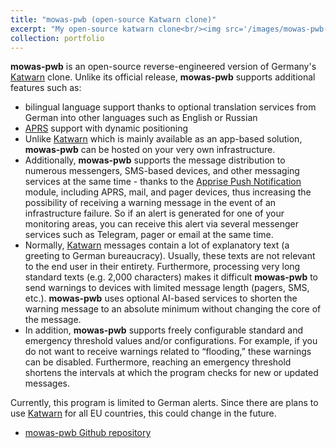```yaml
---
title: "mowas-pwb (open-source Katwarn clone)"
excerpt: "My open-source katwarn clone<br/><img src='/images/mowas-pwb-image.svg'>"
collection: portfolio
---
```


__mowas-pwb__ is an open-source reverse-engineered version of Germany's [Katwarn](https://www.katwarn.de/en/) clone. Unlike its official release, __mowas-pwb__ supports additional features such as:

- bilingual language support thanks to optional translation services from German into other languages such as English or Russian
- [APRS](http://www.aprs.org/) support with dynamic positioning
- Unlike [Katwarn](https://www.katwarn.de/en/) which is mainly available as an app-based solution, __mowas-pwb__ can be hosted on your very own infrastructure.
- Additionally, __mowas-pwb__ supports the message distribution to numerous messengers, SMS-based devices, and other messaging services at the same time - thanks to the [Apprise Push Notification](https://github.com/caronc/apprise) module, including APRS, mail, and pager devices, thus increasing the possibility of receiving a warning message in the event of an infrastructure failure. So if an alert is generated for one of your monitoring areas, you can receive this alert via several messenger services such as Telegram, pager or email at the same time.
- Normally, [Katwarn](https://www.katwarn.de/en/) messages contain a lot of explanatory text (a greeting to German bureaucracy). Usually, these texts are not relevant to the end user in their entirety. Furthermore, processing very long standard texts (e.g. 2,000 characters) makes it difficult __mowas-pwb__ to send warnings to devices with limited message length (pagers, SMS, etc.). __mowas-pwb__ uses optional AI-based services to shorten the warning message to an absolute minimum without changing the core of the message.
- In addition, __mowas-pwb__ supports freely configurable standard and emergency threshold values and/or configurations. For example, if you do not want to receive warnings related to “flooding,” these warnings can be disabled. Furthermore, reaching an emergency threshold shortens the intervals at which the program checks for new or updated messages.

Currently, this program is limited to German alerts. Since there are plans to use [Katwarn](https://www.katwarn.de/en/) for all EU countries, this could change in the future.

- [mowas-pwb Github repository](https://github.com/joergschultzelutter/mowas-pwb)
